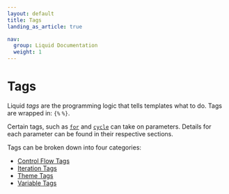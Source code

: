 ```yaml
---
layout: default
title: Tags
landing_as_article: true

nav:
  group: Liquid Documentation
  weight: 1
---
```


# Tags

Liquid _tags_ are the programming logic that tells templates what to do. Tags are wrapped in: <code>{&#37;</code> <code>&#37;}</code>. 

Certain tags, such as <a href="#for"><code>for</code></a> and <a href="#cycle"><code>cycle</code></a> can take on parameters. Details for each parameter can be found in their respective sections. 

Tags can be broken down into four categories:

- [Control Flow Tags](/themes/liquid-documentation/tags/control-flow-tags/)
- [Iteration Tags](/themes/liquid-documentation/tags/iteration-tags/)
- [Theme Tags](/themes/liquid-documentation/tags/theme-tags/)
- [Variable Tags](/themes/liquid-documentation/tags/variable-tags/)